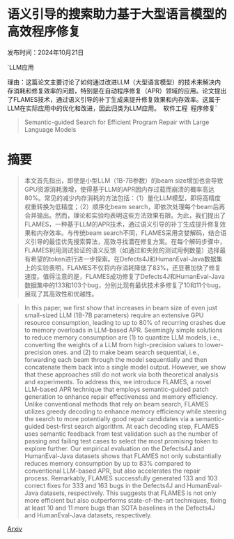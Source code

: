 # 语义引导的搜索助力基于大型语言模型的高效程序修复

发布时间：2024年10月21日

`LLM应用

理由：这篇论文主要讨论了如何通过改进LLM（大型语言模型）的技术来解决内存消耗和修复效率的问题，特别是在自动程序修复（APR）领域的应用。论文提出了FLAMES技术，通过语义引导的补丁生成来提升修复效果和内存效率。这属于LLM在实际应用中的优化和改进，因此归类为LLM应用。` `软件工程` `程序修复`

> Semantic-guided Search for Efficient Program Repair with Large Language Models

# 摘要

> 本文首先指出，即使是小型LLM（1B-7B参数）的beam size增加也会导致GPU资源消耗激增，使得基于LLM的APR因内存过载而崩溃的概率高达80%。常见的减少内存消耗的方法包括：（1）量化LLM模型，即将高精度权重转换为低精度；（2）顺序化beam search，即依次处理每个beam后再合并输出。然而，理论和实验均表明这些方法效果有限。为此，我们提出了FLAMES，一种基于LLM的APR技术，通过语义引导的补丁生成提升修复效果和内存效率。与传统beam search不同，FLAMES采用贪婪解码，结合语义引导的最佳优先搜索算法，高效寻找潜在修复方案。在每个解码步骤中，FLAMES利用测试验证的语义反馈（如通过和失败的测试用例数量）选择最有希望的token进行进一步探索。在Defects4J和HumanEval-Java数据集上的实验表明，FLAMES不仅将内存消耗降低了83%，还显著加快了修复速度。值得注意的是，FLAMES成功修复了Defects4J和HumanEval-Java数据集中的133和103个bug，分别比现有最优技术多修复了10和11个bug，展现了其高效性和优越性。

> In this paper, we first show that increases in beam size of even just small-sized LLM (1B-7B parameters) require an extensive GPU resource consumption, leading to up to 80% of recurring crashes due to memory overloads in LLM-based APR. Seemingly simple solutions to reduce memory consumption are (1) to quantize LLM models, i.e., converting the weights of a LLM from high-precision values to lower-precision ones. and (2) to make beam search sequential, i.e., forwarding each beam through the model sequentially and then concatenate them back into a single model output. However, we show that these approaches still do not work via both theoretical analysis and experiments. To address this, we introduce FLAMES, a novel LLM-based APR technique that employs semantic-guided patch generation to enhance repair effectiveness and memory efficiency. Unlike conventional methods that rely on beam search, FLAMES utilizes greedy decoding to enhance memory efficiency while steering the search to more potentially good repair candidates via a semantic-guided best-first search algorithm. At each decoding step, FLAMES uses semantic feedback from test validation such as the number of passing and failing test cases to select the most promising token to explore further. Our empirical evaluation on the Defects4J and HumanEval-Java datasets shows that FLAMES not only substantially reduces memory consumption by up to 83% compared to conventional LLM-based APR, but also accelerates the repair process. Remarkably, FLAMES successfully generated 133 and 103 correct fixes for 333 and 163 bugs in the Defects4J and HumanEval-Java datasets, respectively. This suggests that FLAMES is not only more efficient but also outperforms state-of-the-art techniques, fixing at least 10 and 11 more bugs than SOTA baselines in the Defects4J and HumanEval-Java datasets, respectively.

[Arxiv](https://arxiv.org/abs/2410.16655)